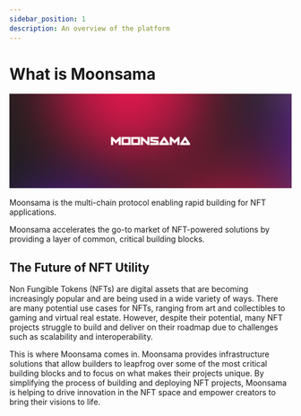 ```yaml
---
sidebar_position: 1
description: An overview of the platform
---
```

# What is Moonsama
![moonsama](img/moonsama-cover.png)

<!-- 
    NFTs are a subset of what we offer, maybe we specify "token" infrastructure and utility instead?
-->

Moonsama is the multi-chain protocol enabling rapid building for NFT applications.

Moonsama accelerates the go-to market of NFT-powered solutions by providing a layer of common, critical 
building blocks.

## The Future of NFT Utility

Non Fungible Tokens (NFTs) are digital assets that are becoming increasingly popular and are being used in a wide 
variety of ways. There are many potential use cases for NFTs, ranging from art and collectibles to gaming and virtual 
real estate. However, despite their potential, many NFT projects struggle to build and deliver on their roadmap due to 
challenges such as scalability and interoperability.

This is where Moonsama comes in. Moonsama provides infrastructure solutions that allow builders to leapfrog over some 
of the most critical building blocks and to focus on what makes their projects unique. By simplifying the process of 
building and deploying NFT projects, Moonsama is helping to drive innovation in the NFT space and empower creators to 
bring their visions to life.
